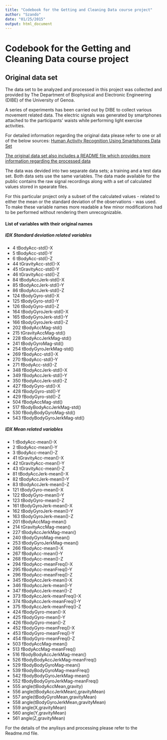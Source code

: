 ```yaml
---
title: "Codebook for the Getting and Cleaning Data course project"
author: "Szando"
date: "01/25/2015"
output: html_document
---
```


# Codebook for the Getting and Cleaning Data course project

## Original data set

The data set to be analyzed and processed in this project was collected and provided by The Department of Biophysical and Electronic Engineering (DIBE) of the University of Genoa.

A series of experiments has been carried out by DIBE to collect various movement related data. The electric signals was generated by smartphones attached to the participants' waists while performing light exercise activities.

For detailed information regarding the original data please refer to one or all of the below sources:
[Human Activity Recognition Using Smartphones Data Set](http://archive.ics.uci.edu/ml/datasets/Human+Activity+Recognition+Using+Smartphones)

[The original data set also includes a README file which provides more information regarding the processed data](https://d396qusza40orc.cloudfront.net/getdata%2Fprojectfiles%2FUCI%20HAR%20Dataset.zip)

The data was devided into two separate data sets; a training and a test data set.
Both data sets use the same variables. The data made available for the public contains the raw signal recordings along with a set of calculated values stored in spearate files.

For this particular project only a subset of the calculated values - related to either the mean or the standard deviation of the observations - was used. To make these variable names more readable a few minor modifications had to be performed without rendering them unrecognizable.

#### List of variables with their original names
##### IDX      Standard deviation related variables

*	4	tBodyAcc-std()-X
*	5	tBodyAcc-std()-Y
*	6	tBodyAcc-std()-Z
*	44	tGravityAcc-std()-X
*	45	tGravityAcc-std()-Y
*	46	tGravityAcc-std()-Z
*	84	tBodyAccJerk-std()-X
*	85	tBodyAccJerk-std()-Y
*	86	tBodyAccJerk-std()-Z
*	124	tBodyGyro-std()-X
*	125	tBodyGyro-std()-Y
*	126	tBodyGyro-std()-Z
*	164	tBodyGyroJerk-std()-X
*	165	tBodyGyroJerk-std()-Y
*	166	tBodyGyroJerk-std()-Z
*	202	tBodyAccMag-std()
*	215	tGravityAccMag-std()
*	228	tBodyAccJerkMag-std()
*	241	tBodyGyroMag-std()
*	254	tBodyGyroJerkMag-std()
*	269	fBodyAcc-std()-X
*	270	fBodyAcc-std()-Y
*	271	fBodyAcc-std()-Z
*	348	fBodyAccJerk-std()-X
*	349	fBodyAccJerk-std()-Y
*	350	fBodyAccJerk-std()-Z
*	427	fBodyGyro-std()-X
*	428	fBodyGyro-std()-Y
*	429	fBodyGyro-std()-Z
*	504	fBodyAccMag-std()
*	517	fBodyBodyAccJerkMag-std()
*	530	fBodyBodyGyroMag-std()
*	543	fBodyBodyGyroJerkMag-std()


##### IDX   Mean related variables

*	1	tBodyAcc-mean()-X
*	2	tBodyAcc-mean()-Y
*	3	tBodyAcc-mean()-Z
*	41	tGravityAcc-mean()-X
*	42	tGravityAcc-mean()-Y
*	43	tGravityAcc-mean()-Z
*	81	tBodyAccJerk-mean()-X
*	82	tBodyAccJerk-mean()-Y
*	83	tBodyAccJerk-mean()-Z
*	121	tBodyGyro-mean()-X
*	122	tBodyGyro-mean()-Y
*	123	tBodyGyro-mean()-Z
*	161	tBodyGyroJerk-mean()-X
*	162	tBodyGyroJerk-mean()-Y
*	163	tBodyGyroJerk-mean()-Z
*	201	tBodyAccMag-mean()
*	214	tGravityAccMag-mean()
*	227	tBodyAccJerkMag-mean()
*	240	tBodyGyroMag-mean()
*	253	tBodyGyroJerkMag-mean()
*	266	fBodyAcc-mean()-X
*	267	fBodyAcc-mean()-Y
*	268	fBodyAcc-mean()-Z
*	294	fBodyAcc-meanFreq()-X
*	295	fBodyAcc-meanFreq()-Y
*	296	fBodyAcc-meanFreq()-Z
*	345	fBodyAccJerk-mean()-X
*	346	fBodyAccJerk-mean()-Y
*	347	fBodyAccJerk-mean()-Z
*	373	fBodyAccJerk-meanFreq()-X
*	374	fBodyAccJerk-meanFreq()-Y
*	375	fBodyAccJerk-meanFreq()-Z
*	424	fBodyGyro-mean()-X
*	425	fBodyGyro-mean()-Y
*	426	fBodyGyro-mean()-Z
*	452	fBodyGyro-meanFreq()-X
*	453	fBodyGyro-meanFreq()-Y
*	454	fBodyGyro-meanFreq()-Z
*	503	fBodyAccMag-mean()
*	513	fBodyAccMag-meanFreq()
*	516	fBodyBodyAccJerkMag-mean()
*	526	fBodyBodyAccJerkMag-meanFreq()
*	529	fBodyBodyGyroMag-mean()
*	539	fBodyBodyGyroMag-meanFreq()
*	542	fBodyBodyGyroJerkMag-mean()
*	552	fBodyBodyGyroJerkMag-meanFreq()
*	555	angle(tBodyAccMean,gravity)
*	556	angle(tBodyAccJerkMean),gravityMean)
*	557	angle(tBodyGyroMean,gravityMean)
*	558	angle(tBodyGyroJerkMean,gravityMean)
*	559	angle(X,gravityMean)
*	560	angle(Y,gravityMean)
*	561	angle(Z,gravityMean)

For the details of the anylisys and processing please refer to the Readme.md file.